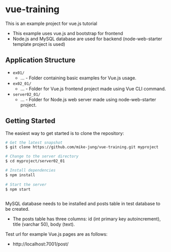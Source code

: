 # vue-training

This is an example project for vue.js tutorial

- This example uses vue.js and bootstrap for frontend
- Node.js and MySQL database are used for backend (node-web-starter template project is used)


## Application Structure

  * `ex01/`
    * ... - Folder containing basic examples for Vue.js usage.
  * `ex02_01/`
    * ... - Folder for Vue.js frontend project made using Vue CLI command.
  * `server02_01/`
    * ... - Folder for Node.js web server made using node-web-starter project.
    

## Getting Started

The easiest way to get started is to clone the repository:

```sh
# Get the latest snapshot
$ git clone https://github.com/mike-jung/vue-training.git myproject

# Change to the server directory
$ cd myproject/server02_01

# Install dependencies
$ npm install
 
# Start the server
$ npm start
 
```

MySQL database needs to be installed and posts table in test database to be created.
- The posts table has three columns: id (int primary key autoincrement), title (varchar 50), body (text).

Test url for example Vue.js pages are as follows:

  * http://localhost:7001/post/

